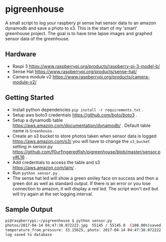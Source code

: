 # pigreenhouse

A small script to log your raspbery pi sense hat sensor data to an amazon dynamodb and save a photo to s3.
This is the start of my 'smart' greenhouse project. The goal is to have time lapse images and graphed sensor data of the greenhouse.

Hardware
--------
* Raspi 3 https://www.raspberrypi.org/products/raspberry-pi-3-model-b/
* Sense Hat https://www.raspberrypi.org/products/sense-hat/
* Camera module v2 https://www.raspberrypi.org/products/camera-module-v2/

Getting Started
---------------

* Install python dependencies `pip install -r requirements.txt` .
* Setup aws boto3 credentials https://github.com/boto/boto3 .
* Setup a dynamodb table https://aws.amazon.com/documentation/dynamodb/ . Default table name is `Greenhouse` .
* Create an s3 bucket to store photos taken when sensor data is logged https://aws.amazon.com/s3/ you will have to change the `s3_bucket` setting in sensor.py https://github.com/f0urfingeredfish/pigreenhouse/blob/master/sensor.py#L16 .
* Add credentials to access the table and s3 https://aws.amazon.com/iam/ .
* Run `python sensor.py` .
* The sense hat led will show a green smiley face on success and then a green dot as well as standard output. If there is an error or you lose connection to amazon, it will display a red led. The script won't exit but will try again at the set logging interval.

Sample Output
------
```bash
pi@raspberrypi:~/pigreenhouse $ python sensor.py
photos/2017-04-14 04:47:38.072222.jpg  55145 / 55145.0  (100.00%)saved photo to s3
temperature_from_pressure: 33.15625, photo: 2017-04-14 04:47:38.072222.jpg, pressure: 903.913330078, compass: 148.917931455, date: 1492145259, temperature_from_humidity: 34.7334594727, humidity: 29.9232330322, temperature: 34.7334594727, log: 2017-04-14 04:47:38.072222, cpu_temp: 58.0, gpu_temp: 57.996
log saved to database
```
